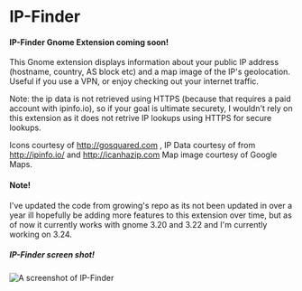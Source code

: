 # IP-Finder

#### IP-Finder Gnome Extension coming soon!

This Gnome extension displays information about your public IP address (hostname, country, AS block etc) and a map image of the IP's geolocation. Useful if you use a VPN, or enjoy checking out your internet traffic.

Note: the ip data is not retrieved using HTTPS (because that requires a paid account with ipinfo.io), so if your goal is ultimate securety, I wouldn't rely on this extension as it does not retrive IP lookups using HTTPS for secure lookups.

Icons courtesy of http://gosquared.com , IP Data courtesy of from http://ipinfo.io/ and http://icanhazip.com
Map image courtesy of Google Maps.


#### Note!

I've updated the code from growing's repo as its not been updated in over a year ill hopefully be adding more features to this extension over time, but as of now it currently works with gnome 3.20 and 3.22 and I'm currently working on 3.24.


##### IP-Finder screen shot!

![A screenshot of IP-Finder](https://github.com/LinxGem33/IP-Finder/blob/master/screens/ip3.png?raw=true)
